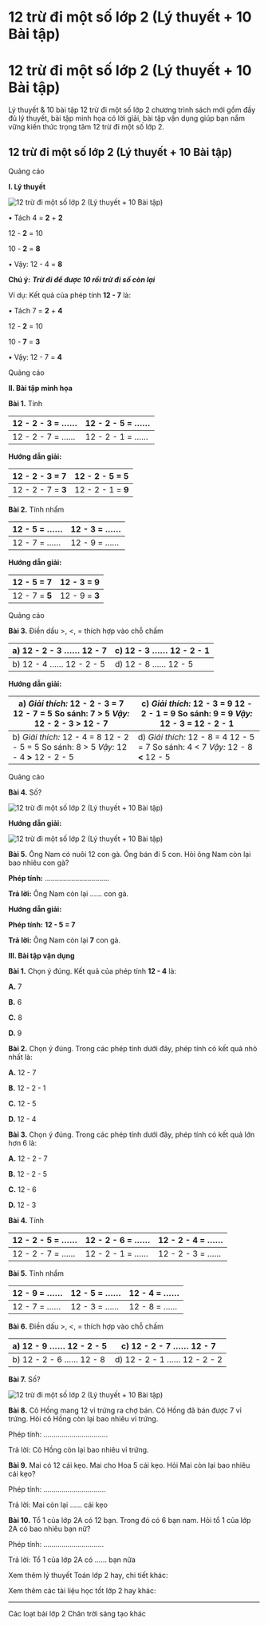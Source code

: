# 12 trừ đi một số lớp 2 (Lý thuyết + 10 Bài tập)

# 12 trừ đi một số lớp 2 (Lý thuyết + 10 Bài tập)

Lý thuyết & 10 bài tập 12 trừ đi một số lớp 2 chương trình sách mới gồm đầy đủ lý thuyết, bài tập minh họa có lời giải, bài tập vận dụng giúp bạn nắm vững kiến thức trọng tâm 12 trừ đi một số lớp 2.

## 12 trừ đi một số lớp 2 (Lý thuyết + 10 Bài tập)

Quảng cáo

**I. Lý thuyết**

![12 trừ đi một số lớp 2 \(Lý thuyết + 10 Bài tập\)](https://vietjack.com/toan-2-chan-troi/images/ly-thuyet-12-tru-di-mot-so-231159.PNG)

• Tách 4 = **2** \+ **2**

12 - **2** = 10

10 - **2** = **8**

• Vậy: 12 - 4 = **8**

**Chú ý:** **_Trừ đi để được 10 rồi trừ đi số còn lại_**

Ví dụ: Kết quả của phép tính **12 - 7** là:

• Tách 7 = **2** \+ **4**

12 - **2** = 10

10 - **7** = **3**

• Vậy: 12 - 7 = **4**

Quảng cáo

**II. Bài tập minh họa**

**Bài 1.** Tính

12 - 2 - 3 = …… |  12 - 2 - 5 = ……  
---|---  
12 - 2 - 7 = …… |  12 - 2 - 1 = ……  
  
**Hướng dẫn giải:**

12 - 2 - 3 = **7** |  12 - 2 - 5 = **5**  
---|---  
12 - 2 - 7 = **3** |  12 - 2 - 1 = **9**  
  
**Bài 2.** Tính nhẩm

12 - 5 = …… |  12 - 3 = ……  
---|---  
12 - 7 = …… |  12 - 9 = ……  
  
**Hướng dẫn giải:**

12 - 5 = **7** |  12 - 3 = **9**  
---|---  
12 - 7 = **5** |  12 - 9 = **3**  
  
Quảng cáo

**Bài 3.** Điền dấu >, <, = thích hợp vào chỗ chấm

a) 12 - 2 - 3 …… 12 - 7 |  c) 12 - 3 …… 12 - 2 - 1  
---|---  
b) 12 - 4 …… 12 - 2 - 5 |  d) 12 - 8 …… 12 - 5  
  
**Hướng dẫn giải:**

a)  _Giải thích:_ 12 - 2 - 3 = 7 12 - 7 = 5 So sánh: 7 > 5 _Vậy:_ 12 - 2 - 3 **>** 12 - 7 |  c)  _Giải thích:_ 12 - 3 = 9 12 - 2 - 1 = 9 So sánh: 9 = 9 _Vậy:_ 12 - 3 **=** 12 - 2 - 1  
---|---  
b)  _Giải thích:_ 12 - 4 = 8 12 - 2 - 5 = 5 So sánh: 8 > 5 _Vậy:_ 12 - 4 **>** 12 - 2 - 5 |  d)  _Giải thích:_ 12 - 8 = 4 12 - 5 = 7  So sánh: 4 < 7 _Vậy:_ 12 - 8 **<** 12 - 5  
  
Quảng cáo

**Bài 4.** Số?

![12 trừ đi một số lớp 2 \(Lý thuyết + 10 Bài tập\)](https://vietjack.com/toan-2-chan-troi/images/ly-thuyet-12-tru-di-mot-so-231160.PNG)

**Hướng dẫn giải:**

![12 trừ đi một số lớp 2 \(Lý thuyết + 10 Bài tập\)](https://vietjack.com/toan-2-chan-troi/images/ly-thuyet-12-tru-di-mot-so-231161.PNG)

**Bài 5.** Ông Nam có nuôi 12 con gà. Ông bán đi 5 con. Hỏi ông Nam còn lại bao nhiêu con gà?

**Phép tính:** …………………………..

**Trả lời:** Ông Nam còn lại …… con gà.

**Hướng dẫn giải:**

**Phép tính:** **12 - 5 = 7**

**Trả lời:** Ông Nam còn lại **7** con gà.

**III. Bài tập vận dụng**

**Bài 1.** Chọn ý đúng. Kết quả của phép tính **12 - 4** là:

**A.** 7

**B.** 6

**C.** 8

**D.** 9

**Bài 2.** Chọn ý đúng. Trong các phép tính dưới đây, phép tính có kết quả nhỏ nhất là: 

**A.** 12 - 7

**B.** 12 - 2 - 1

**C.** 12 - 5

**D.** 12 - 4

**Bài 3.** Chọn ý đúng. Trong các phép tính dưới đây, phép tính có kết quả lớn hơn 6 là:

**A.** 12 - 2 - 7

**B.** 12 - 2 - 5

**C.** 12 - 6

**D.** 12 - 3

**Bài 4.** Tính

12 - 2 - 5 = ……  |  12 - 2 - 6 = …… |  12 - 2 - 4 = ……  
---|---|---  
12 - 2 - 7 = …… |  12 - 2 - 1 = …… |  12 - 2 - 3 = ……  
  
**Bài 5.** Tính nhẩm

12 - 9 = ……  |  12 - 5 = …… |  12 - 4 = ……  
---|---|---  
12 - 7 = …… |  12 - 3 = …… |  12 - 8 = ……  
  
**Bài 6.** Điền dấu >, <, = thích hợp vào chỗ chấm

a) 12 - 9 …… 12 - 2 - 5 |  c) 12 - 2 - 7 …… 12 - 7  
---|---  
b) 12 - 2 - 6 …… 12 - 8 |  d) 12 - 2 - 1 …… 12 - 2 - 2  
  
**Bài 7.** Số?

![12 trừ đi một số lớp 2 \(Lý thuyết + 10 Bài tập\)](https://vietjack.com/toan-2-chan-troi/images/ly-thuyet-12-tru-di-mot-so-231162.PNG)

**Bài 8.** Cô Hồng mang 12 vỉ trứng ra chợ bán. Cô Hồng đã bán được 7 vỉ trứng. Hỏi cô Hồng còn lại bao nhiêu vỉ trứng.

Phép tính: …………………………..

Trả lời: Cô Hồng còn lại bao nhiêu vỉ trứng.

**Bài 9.** Mai có 12 cái kẹo. Mai cho Hoa 5 cái kẹo. Hỏi Mai còn lại bao nhiêu cái kẹo?

Phép tính: ………………………….

Trả lời: Mai còn lại …… cái kẹo

**Bài 10.** Tổ 1 của lớp 2A có 12 bạn. Trong đó có 6 bạn nam. Hỏi tổ 1 của lớp 2A có bao nhiêu bạn nữ?

Phép tính: …………………………

Trả lời: Tổ 1 của lớp 2A có …… bạn nữa

Xem thêm lý thuyết Toán lớp 2 hay, chi tiết khác:

Xem thêm các tài liệu học tốt lớp 2 hay khác:

* * *

Các loạt bài lớp 2 Chân trời sáng tạo khác
